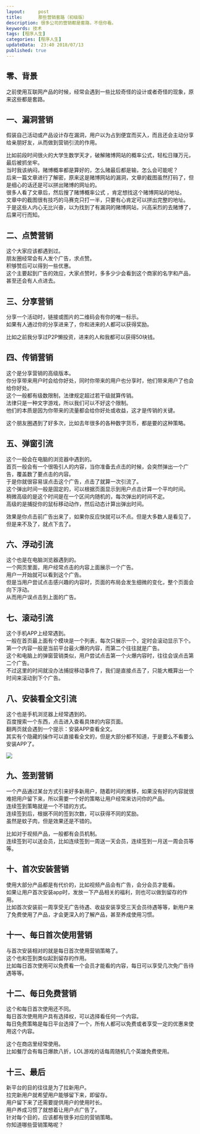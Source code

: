 ```yaml
---   
layout:     post  
title:      那些营销套路（初级版）
description: 很多公司的营销都是套路，不信你看。      
keywords: 技术 
tags: [程序人生]  
categories: [程序人生]  
updateData:  23:40 2018/07/13   
published: true   
---  
```



## 零、背景


之前使用互联网产品的时候，经常会遇到一些比较奇怪的设计或者奇怪的现象，原来这些都是套路。  


## 一、漏洞营销 

假装自己活动或产品设计存在漏洞，用户以为占到便宜而买入，而且还会主动分享给亲朋好友，从而做到营销引流的作用。  


比如前段时间很火的大学生数学天才，破解赌博网站的概率公式，轻松日赚万元，最后被抓坐牢。  
当时我该纳闷，赌博概率都是算好的，怎么赌最后都是输，怎么会可能呢？  
后来一篇文章进行了解密，原来这是赌博网站的漏洞，文章的截图虽然打码了，但是细心的话还是可以拼出赌博的网址的。  
很多人看了文章后，然后搜了赌博概率公式 ，肯定想找这个赌博网站的地址。  
文章中的截图很有技巧的马赛克只打一半，只要有心肯定可以拼出完整的地址。  
于是这些人内心无比兴奋，以为找到了有漏洞的赌博网站，兴高采烈的去赌博了，后果可行而知。  


## 二、点赞营销

这个大家应该都遇到过。  
朋友圈经常会有人发个广告，求点赞。  
积够赞后可以得到一些优惠。  
这个主要起到广告的效应，大家点赞时，多多少少会看到这个商家的名字和产品，甚至还会有人点进去。  


## 三、分享营销  

分享一个活动时，链接或图片的二维码会有你的唯一标示。  
如果有人通过你的分享进来了，你和进来的人都可以获得奖励。  


比如之前我分享过P2P懒投资，进来的人和我都可以获得50块钱。  


## 四、传销营销  

这个是分享营销的高级版本。  
你分享带来用户时会给你好处，同时你带来的用户也分享时，他们带来用户了也会给你好处。  
这个一般都有级数限制，法律规定超过若干级就算传销。  
法律只是一种文字游戏，所以我们可以不好这个限制。  
他们的本质是因为你带来的流量都会给你好处或收益，这才是传销的关键。  


这个朋友圈遇到了好多次，比如去年很多的各种数字货币，都是要的这种策略。  

## 五、弹窗引流 

这个一般会在电脑的浏览器中遇到的。  
首页一般会有一个很吸引人的内容，当你准备去点击的时候，会突然弹出一个广告，覆盖数了要点击的内容。  
于是你就很容易误点击这个广告，点击了就算一次引流了。  
这个弹出时间一般是固定的，可以根据页面显示到用户点击计算一个平均时间。  
稍微高级的是这个时间是在一个区间内随机的，每次弹出的时间不定。  
高级的是捕捉你的鼠标移动动作，然后动态计算出弹出时间。  

效果是你点击前广告出来了，如果你反应快就可以不点。但是大多数人是看见了，但是来不及了，就点下去了。  


## 六、浮动引流 

这个也是在电脑浏览器遇到的。  
一个网页里面，用户经常点击的内容上面展示一个广告。  
用户一开始就可以看到这个广告。  
但是当用户尝试点击感兴趣的内容时，页面的布局会发生细微的变化，整个页面会向下浮动。  
从而用户误点击到上面的广告。  


## 七、滚动引流

这个手机APP上经常遇到。  
一般在首页最上面有个模块是一个列表，每次只展示一个，定时会滚动显示下个。  
第一个内容一般是当前平台最火爆的内容，而第二个往往就是广告。  
这个和电脑上的弹窗营销类似，用户尝试点击第一个火爆内容时，往往会误点击第二个广告。  
不过这里的时间就没办法捕捉移动事件了，我们是直接点击了，只能大概算出一个时间来滚动到下个广告。  


## 八、安装看全文引流

这个也是手机浏览器上经常遇到的。  
百度搜索一个东西，点击进入查看具体的内容页面。  
翻两页就会遇到一个提示：安装APP查看全文。  
其实有个隐藏的操作可以直接看全文的，但是大部分都不知道，于是要么不看要么安装APP了。  


![](//res2018.tiankonguse.com/images/2018/07/20180713233637.jpg) 


## 九、签到营销 

一个产品通过某台方式引来好多新用户，随着时间的推移，如果没有好的内容就很难把用户留下来，所以需要一个好的策略让用户经常来访问你的产品。  
连续签到策略就是一个不错的方式。  
连续签到后，根据不同的签到次数，可以获得不同的奖励。  
虽然是蚊子肉，但是效果还是不错的。  


比如对于视频产品，一般都有会员机制。  
连续签到可以送会员，比如连续签到一周送一天会员，连续签到一月送一周会员等等。  


## 十、首次安装营销


使用大部分产品都是有代价的，比如视频产品会有广告，会分会员才能看。  
如果让用户首次安装app时，发放一下产品相关的福利，则也可以做到留存的作用。  
比如首次安装前一周享受无广告待遇、收益安装享受三天会员待遇等等，新用户来了免费使用了产品，才会更深入的了解产品，甚至养成使用习惯。  


## 十一、每日首次使用营销


与首次安装相对的就是每日首次使用营销策略了。  
这个也和签到类似起到留存的作用。  
比如每日首次使用可以免费看一个会员才能看的内容，每日可以享受几次免广告待遇等等。  


## 十二、每日免费营销

这个和每日首次使用还不同。  
每日首次使用用户具有选择权，可以选择看任何一个内容。  
每日免费策略是每日平台选择了一个，所有人都可以免费或者享受一定的优惠来使用这个内容。  


这个在商店里经常使用。  
比如餐厅会有每日爆款八折，LOL游戏的话每周随机几个英雄免费使用。  


## 十三、最后  

  
新平台的目的往往是为了拉新用户。  
拉完新用户就希望用户能够留下来，即留存。  
用户留下来了还需要提供用户的使用时长。  
用户养成习惯了就想着让用户点广告了。  
针对每个目的，应该都有很多对应的营销策略。  
你知道哪些营销策略呢？   
  
